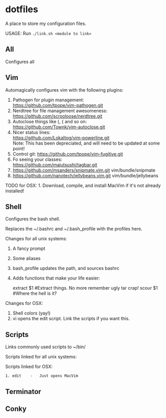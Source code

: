 dotfiles
========

A place to store my configuration files.

USAGE: Run `./link.sh <module to link>`

All
--------

Configures all 


Vim
--------

Automagically configures vim with the following plugins:

1. Pathogen for plugin management:  
    https://github.com/tpope/vim-pathogen.git  
2. Nerdtree for file management awesomeness:  
    https://github.com/scrooloose/nerdtree.git  
3. Autoclose things like (, { and so on:  
    https://github.com/Townk/vim-autoclose.git  
4. Nicer status lines:  
    https://github.com/Lokaltog/vim-powerline.git  
    Note: This has been depreciated, and will need to be updated at some point!  
5. Control git:
    https://github.com/tpope/vim-fugitive.git  
6. Fo seeing your classes:  
    https://github.com/majutsushi/tagbar.git  
7. https://github.com/msanders/snipmate.vim.git vim/bundle/snipmate
8. https://github.com/nanotech/jellybeans.vim.git vim/bundle/jellybeans

TODO for OSX:
    1. Download, compile, and install MacVim if it's not already installed!


Shell
--------

Configures the bash shell.

Replaces the ~/.bashrc and ~/.bash_profile with the profiles here.

Changes for all unix systems:

   1. A fancy prompt
   2. Some aliases
   3. bash_profile updates the path, and sources bashrc
   4. Adds functions that make your life easier:
   
         extract $1 #Extract things. No more remember ugly tar crap!
         scour $1 #Where the hell is it? 

Changes for OSX:
   1. Shell colors (yay!)
   2. vi opens the edit script. Link the scripts if you want this.


Scripts
--------

Links commonly used scripts to ~/bin/

Scripts linked for all unix systems:

Scripts linked for OSX:

    1. edit    -   Just opens MacVim


Terminator
--------


Conky
--------
